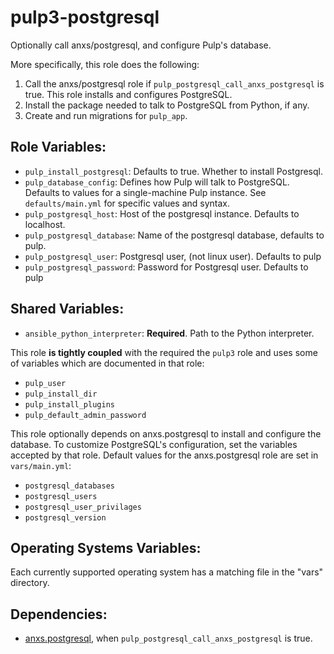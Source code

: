 pulp3-postgresql
================

Optionally call anxs/postgresql, and configure Pulp's database.

More specifically, this role does the following:

1. Call the anxs/postgresql role if `pulp_postgresql_call_anxs_postgresql` is
   true. This role installs and configures PostgreSQL.
2. Install the package needed to talk to PostgreSQL from Python, if any.
3. Create and run migrations for `pulp_app`.

Role Variables:
---------------

* `pulp_install_postgresql`: Defaults to true. Whether to install Postgresql.
* `pulp_database_config`: Defines how Pulp will talk to PostgreSQL. Defaults
  to values for a single-machine Pulp instance. See `defaults/main.yml` for
  specific values and syntax.
* `pulp_postgresql_host`: Host of the postgresql instance. Defaults to localhost.
* `pulp_postgresql_database`: Name of the postgresql database, defaults to pulp.
* `pulp_postgresql_user`: Postgresql user, (not linux user). Defaults to pulp
* `pulp_postgresql_password`: Password for Postgresql user. Defaults to pulp

Shared Variables:
-----------------

* `ansible_python_interpreter`: **Required**. Path to the Python interpreter.

This role **is tightly coupled** with the required the `pulp3` role and uses some of
variables which are documented in that role:

* `pulp_user`
* `pulp_install_dir`
* `pulp_install_plugins`
* `pulp_default_admin_password`


This role optionally depends on anxs.postgresql to install and configure the
database. To customize PostgreSQL's configuration, set the variables accepted by that
role. Default values for the anxs.postgresql role are set in `vars/main.yml`:

* `postgresql_databases`
* `postgresql_users`
* `postgresql_user_privilages`
* `postgresql_version`

Operating Systems Variables:
----------------------------

Each currently supported operating system has a matching file in the "vars"
directory.

Dependencies:
-------------

* [anxs.postgresql](https://galaxy.ansible.com/anxs/postgresql), when
  `pulp_postgresql_call_anxs_postgresql` is true.
